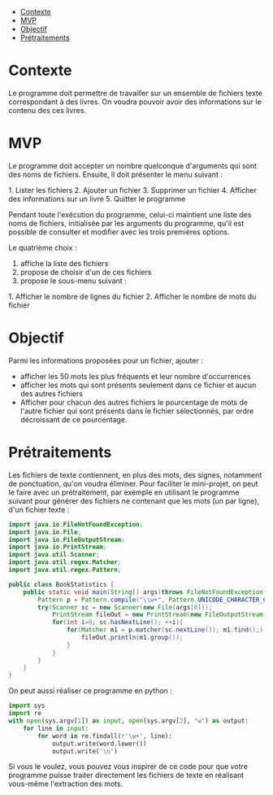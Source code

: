 - [Contexte](#org2602fda)
- [MVP](#org067d6e3)
- [Objectif](#orgeb6e119)
- [Prétraitements](#org906660d)



<a id="org2602fda"></a>

# Contexte

Le programme doit permettre de travailler sur un ensemble de fichiers texte correspondant à des livres. On voudra pouvoir avoir des informations sur le contenu des ces livres.


<a id="org067d6e3"></a>

# MVP

Le programme doit accepter un nombre quelconque d'arguments qui sont des noms de fichiers. Ensuite, il doit présenter le menu suivant :

<div class="VERBATIM">
1.  Lister les fichiers
2.  Ajouter un fichier
3.  Supprimer un fichier
4.  Afficher des informations sur un livre
5.  Quitter le programme

</div>

Pendant toute l'exécution du programme, celui-ci maintient une liste des noms de fichiers, initialisée par les arguments du programme, qu'il est possible de consulter et modifier avec les trois premières options.

Le quatrième choix :

1.  affiche la liste des fichiers
2.  propose de choisir d'un de ces fichiers
3.  propose le sous-menu suivant :

<div class="VERBATIM">
1.  Afficher le nombre de lignes du fichier
2.  Afficher le nombre de mots du fichier

</div>


<a id="orgeb6e119"></a>

# Objectif

Parmi les informations proposées pour un fichier, ajouter :

-   afficher les 50 mots les plus fréquents et leur nombre d'occurrences
-   afficher les mots qui sont présents seulement dans ce fichier et aucun des autres fichiers
-   Afficher pour chacun des autres fichiers le pourcentage de mots de l'autre fichier qui sont présents dans le fichier sélectionnés, par ordre décroissant de ce pourcentage.


<a id="org906660d"></a>

# Prétraitements

Les fichiers de texte contiennent, en plus des mots, des signes, notamment de ponctuation, qu'on voudra éliminer. Pour faciliter le mini-projet, on peut le faire avec un prétraitement, par exemple en utilisant le programme suivant pour générer des fichiers ne contenant que les mots (un par ligne), d'un fichier texte :

```java
import java.io.FileNotFoundException;
import java.io.File;
import java.io.FileOutputStream;
import java.io.PrintStream;
import java.util.Scanner;
import java.util.regex.Matcher;
import java.util.regex.Pattern;

public class BookStatistics {
    public static void main(String[] args)throws FileNotFoundException {
        Pattern p = Pattern.compile("\\w+", Pattern.UNICODE_CHARACTER_CLASS);
        try(Scanner sc = new Scanner(new File(args[0]));
            PrintStream fileOut = new PrintStream(new FileOutputStream(args[1]))){
            for(int i=0; sc.hasNextLine(); ++i){
                for(Matcher m1 = p.matcher(sc.nextLine()); m1.find();) {
                    fileOut.println(m1.group());
                }
            }
        }
    }
}
```

On peut aussi réaliser ce programme en python :

```python
import sys
import re
with open(sys.argv[1]) as input, open(sys.argv[2], "w") as output:
    for line in input:
        for word in re.findall(r'\w+', line):
            output.write(word.lower())
            output.write('\n')
```

Si vous le voulez, vous pouvez vous inspirer de ce code pour que votre programme puisse traiter directement les fichiers de texte en réalisant vous-même l'extraction des mots.

